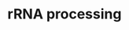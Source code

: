 ---
authors:
- ReactomeTeam
description: 'Each eukaryotic cytosolic ribosome contains 4 molecules of RNA: 28S
  rRNA (25S rRNA in yeast), 5.8S rRNA, and 5S rRNA in the 60S subunit and 18S rRNA
  in the 40S subunit. The 18S rRNA, 5.8S rRNA, and 28S rRNA are produced by endonucleolytic
  and exonucleolytic processing of a single 47S precursor (pre-rRNA) (reviewed in
  Henras et al. 2015). Transcription of ribosomal RNA genes, processing of pre-rRNA,
  and assembly of precursor 60S and 40S subunits occur in the nucleolus (reviewed
  in Hernandez-Verdun et al. 2010), with a few late reactions occurring in the cytosol.
  Within the nucleolus non-transcribed DNA and inactive polymerase complexes are located
  in the fibrillar center, active DNA polymerase I transcription occurs at the interface
  between the fibrillar center and the dense fibrillar component, early processing
  of pre-rRNA occurs in the dense fibrillar component, and late processing of pre-rRNA
  occurs in the granular component (Stanek et al. 2001). <br>Processed ribosomal RNA
  contains many modified nucleotides which are generated by enzymes acting on encoded
  nucleotides contained in the precursor rRNA (reviewed in Boschi-Muller and Motorin
  2013). The most numerous modifications are pseudouridine residues and 2''-O-methylribonucleotides.
  Pseudouridylation is guided by base pairing between the precursor rRNA and a small
  nucleolar RNA (snoRNA) in a Box C/D snoRNP (reviewed in Henras et al 2004, Yu and
  Meier 2014).  Similarly, 2''-O-methylation is guided by base pairing between the
  precursor rRNA and a snoRNA in a Box H/ACA snoRNP (reviewed in Henras et al. 2004,
  Hamma and Ferre-D''Amare 2010). Other modifications include N(1)-methylpseudouridine,
  5-methylcytosine, 7-methylguanosine, 6-dimethyladenosine, and 4-acetylcytidine.
  Modification of nucleotides occur as the pre-rRNA is being cleaved. However, the
  order of cleavage and modification steps is not clear so these two processes are
  presented separately here. Defects in ribosome biogenesis factors can cause disease
  (reviewed in Freed et al. 2010).<br>Mitochondrial ribosomes are completely distinct
  from cytoplasmic ribosomes, having different protein subunits and 12S rRNA and 16S
  rRNA. The mitochondrial rRNAs are encoded in the mitochondrial genome and are produced
  by processing of a long H strand transcript. Specific residues in the rRNAs are
  modified by enzymes to yield 5 different types of modified nucleotides:  View original
  pathway at [http://www.reactome.org/PathwayBrowser/#DIAGRAM=72312 Reactome].'
last-edited: 2021-01-25
organisms:
- Homo sapiens
redirect_from:
- /index.php/Pathway:WP3829
- /instance/WP3829
schema-jsonld:
- '@context': https://schema.org/
  '@id': https://wikipathways.github.io/pathways/WP3829.html
  '@type': Dataset
  creator:
    '@type': Organization
    name: WikiPathways
  description: 'Each eukaryotic cytosolic ribosome contains 4 molecules of RNA: 28S
    rRNA (25S rRNA in yeast), 5.8S rRNA, and 5S rRNA in the 60S subunit and 18S rRNA
    in the 40S subunit. The 18S rRNA, 5.8S rRNA, and 28S rRNA are produced by endonucleolytic
    and exonucleolytic processing of a single 47S precursor (pre-rRNA) (reviewed in
    Henras et al. 2015). Transcription of ribosomal RNA genes, processing of pre-rRNA,
    and assembly of precursor 60S and 40S subunits occur in the nucleolus (reviewed
    in Hernandez-Verdun et al. 2010), with a few late reactions occurring in the cytosol.
    Within the nucleolus non-transcribed DNA and inactive polymerase complexes are
    located in the fibrillar center, active DNA polymerase I transcription occurs
    at the interface between the fibrillar center and the dense fibrillar component,
    early processing of pre-rRNA occurs in the dense fibrillar component, and late
    processing of pre-rRNA occurs in the granular component (Stanek et al. 2001).
    <br>Processed ribosomal RNA contains many modified nucleotides which are generated
    by enzymes acting on encoded nucleotides contained in the precursor rRNA (reviewed
    in Boschi-Muller and Motorin 2013). The most numerous modifications are pseudouridine
    residues and 2''-O-methylribonucleotides. Pseudouridylation is guided by base
    pairing between the precursor rRNA and a small nucleolar RNA (snoRNA) in a Box
    C/D snoRNP (reviewed in Henras et al 2004, Yu and Meier 2014).  Similarly, 2''-O-methylation
    is guided by base pairing between the precursor rRNA and a snoRNA in a Box H/ACA
    snoRNP (reviewed in Henras et al. 2004, Hamma and Ferre-D''Amare 2010). Other
    modifications include N(1)-methylpseudouridine, 5-methylcytosine, 7-methylguanosine,
    6-dimethyladenosine, and 4-acetylcytidine. Modification of nucleotides occur as
    the pre-rRNA is being cleaved. However, the order of cleavage and modification
    steps is not clear so these two processes are presented separately here. Defects
    in ribosome biogenesis factors can cause disease (reviewed in Freed et al. 2010).<br>Mitochondrial
    ribosomes are completely distinct from cytoplasmic ribosomes, having different
    protein subunits and 12S rRNA and 16S rRNA. The mitochondrial rRNAs are encoded
    in the mitochondrial genome and are produced by processing of a long H strand
    transcript. Specific residues in the rRNAs are modified by enzymes to yield 5
    different types of modified nucleotides:  View original pathway at [http://www.reactome.org/PathwayBrowser/#DIAGRAM=72312
    Reactome].'
  keywords:
  - 'TRMT10C '
  - MT-CO1 mRNA
  - pre-MT-TG
  - MT-ND2 mRNA
  - pre-MT-TT
  - mtRNase P
  - cytosol
  - pre-MT-TL1
  - pre-MT-TF
  - pre-MT-TK
  - MT-ND3 mRNA
  - H strand transcript
  - rRNA modification in
  - the nucleus and
  - MT-ND1 mRNA
  - MT-ATP6 mRNA
  - MT-ND4 mRNA
  - pre-MT-TW
  - MT-CO2 mRNA
  - pre-MT-TS2
  - 'HSD17B10 '
  - pre-MT-TM
  - pre-MT-TR
  - pre-MT-TL2
  - ELAC2
  - pre-MT-TD
  - 12S rRNA
  - pre-MT-TV
  - pre-MT-TI
  - 'KIAA0391 '
  - 16S rRNA
  - MT-ND4L mRNA
  - rRNA processing in
  - the mitochondrion
  - MT-CYB mRNA
  - MT-CO3 mRNA
  - pre-MT-TH
  - MT-ND5 mRNA
  - MT-ATP8 mRNA
  license: CC0
  name: rRNA processing
seo: CreativeWork
title: rRNA processing
wpid: WP3829
---